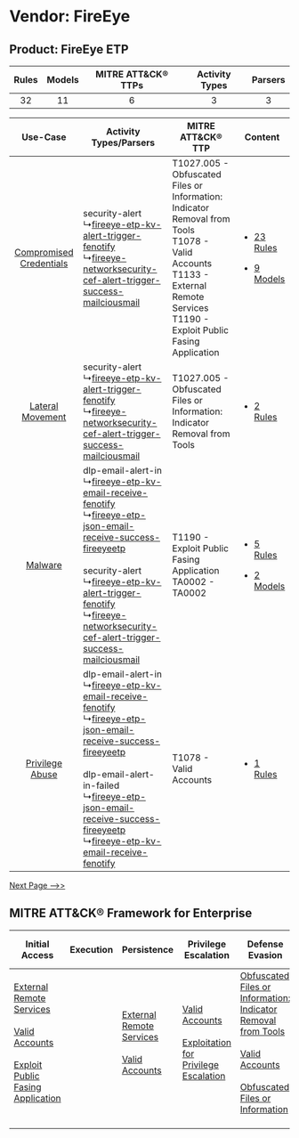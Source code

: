 Vendor: FireEye
===============
Product: FireEye ETP
--------------------
| Rules | Models | MITRE ATT&CK® TTPs | Activity Types | Parsers |
|:-----:|:------:|:------------------:|:--------------:|:-------:|
|  32   |   11   |         6          |       3        |    3    |

|    Use-Case    | Activity Types/Parsers    | MITRE ATT&CK® TTP    | Content    |
|:----:| ---- | ---- | ---- |
| [Compromised Credentials](../../../UseCases/uc_compromised_credentials.md) |  security-alert<br> ↳[fireeye-etp-kv-alert-trigger-fenotify](Ps/pC_fireeyeetpkvalerttriggerfenotify.md)<br> ↳[fireeye-networksecurity-cef-alert-trigger-success-mailciousmail](Ps/pC_fireeyenetworksecuritycefalerttriggersuccessmailciousmail.md)<br>    | T1027.005 - Obfuscated Files or Information: Indicator Removal from Tools<br>T1078 - Valid Accounts<br>T1133 - External Remote Services<br>T1190 - Exploit Public Fasing Application<br> | [<ul><li>23 Rules</li></ul><ul><li>9 Models</li></ul>](RM/r_m_fireeye_fireeye_etp_Compromised_Credentials.md) |
|        [Lateral Movement](../../../UseCases/uc_lateral_movement.md)        |  security-alert<br> ↳[fireeye-etp-kv-alert-trigger-fenotify](Ps/pC_fireeyeetpkvalerttriggerfenotify.md)<br> ↳[fireeye-networksecurity-cef-alert-trigger-success-mailciousmail](Ps/pC_fireeyenetworksecuritycefalerttriggersuccessmailciousmail.md)<br>    | T1027.005 - Obfuscated Files or Information: Indicator Removal from Tools<br>    | [<ul><li>2 Rules</li></ul>](RM/r_m_fireeye_fireeye_etp_Lateral_Movement.md)    |
|    [Malware](../../../UseCases/uc_malware.md)    |  dlp-email-alert-in<br> ↳[fireeye-etp-kv-email-receive-fenotify](Ps/pC_fireeyeetpkvemailreceivefenotify.md)<br> ↳[fireeye-etp-json-email-receive-success-fireeyeetp](Ps/pC_fireeyeetpjsonemailreceivesuccessfireeyeetp.md)<br><br> security-alert<br> ↳[fireeye-etp-kv-alert-trigger-fenotify](Ps/pC_fireeyeetpkvalerttriggerfenotify.md)<br> ↳[fireeye-networksecurity-cef-alert-trigger-success-mailciousmail](Ps/pC_fireeyenetworksecuritycefalerttriggersuccessmailciousmail.md)<br> | T1190 - Exploit Public Fasing Application<br>TA0002 - TA0002<br>    | [<ul><li>5 Rules</li></ul><ul><li>2 Models</li></ul>](RM/r_m_fireeye_fireeye_etp_Malware.md)    |
|         [Privilege Abuse](../../../UseCases/uc_privilege_abuse.md)         |  dlp-email-alert-in<br> ↳[fireeye-etp-kv-email-receive-fenotify](Ps/pC_fireeyeetpkvemailreceivefenotify.md)<br> ↳[fireeye-etp-json-email-receive-success-fireeyeetp](Ps/pC_fireeyeetpjsonemailreceivesuccessfireeyeetp.md)<br><br> dlp-email-alert-in-failed<br> ↳[fireeye-etp-json-email-receive-success-fireeyeetp](Ps/pC_fireeyeetpjsonemailreceivesuccessfireeyeetp.md)<br> ↳[fireeye-etp-kv-email-receive-fenotify](Ps/pC_fireeyeetpkvemailreceivefenotify.md)<br>    | T1078 - Valid Accounts<br>    | [<ul><li>1 Rules</li></ul>](RM/r_m_fireeye_fireeye_etp_Privilege_Abuse.md)    |
[Next Page -->>](2_ds_fireeye_fireeye_etp.md)

MITRE ATT&CK® Framework for Enterprise
--------------------------------------
| Initial Access                                                                                                                                                                                                                         | Execution | Persistence                                                                                                                                      | Privilege Escalation                                                                                                                                          | Defense Evasion                                                                                                                                                                                                                                                               | Credential Access | Discovery | Lateral Movement | Collection | Command and Control | Exfiltration | Impact |
| -------------------------------------------------------------------------------------------------------------------------------------------------------------------------------------------------------------------------------------- | --------- | ------------------------------------------------------------------------------------------------------------------------------------------------ | ------------------------------------------------------------------------------------------------------------------------------------------------------------- | ----------------------------------------------------------------------------------------------------------------------------------------------------------------------------------------------------------------------------------------------------------------------------- | ----------------- | --------- | ---------------- | ---------- | ------------------- | ------------ | ------ |
| [External Remote Services](https://attack.mitre.org/techniques/T1133)<br><br>[Valid Accounts](https://attack.mitre.org/techniques/T1078)<br><br>[Exploit Public Fasing Application](https://attack.mitre.org/techniques/T1190)<br><br> |           | [External Remote Services](https://attack.mitre.org/techniques/T1133)<br><br>[Valid Accounts](https://attack.mitre.org/techniques/T1078)<br><br> | [Valid Accounts](https://attack.mitre.org/techniques/T1078)<br><br>[Exploitation for Privilege Escalation](https://attack.mitre.org/techniques/T1068)<br><br> | [Obfuscated Files or Information: Indicator Removal from Tools](https://attack.mitre.org/techniques/T1027/005)<br><br>[Valid Accounts](https://attack.mitre.org/techniques/T1078)<br><br>[Obfuscated Files or Information](https://attack.mitre.org/techniques/T1027)<br><br> |                   |           |                  |            |                     |              |        |